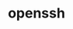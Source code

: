 ---
title: "openssh"
layout: cache
categories: [package, develop-2024-10-13]
meta: {"versions": ["9.8p1"], "compilers": ["apple-clang@=15.0.0", "cce@=15.0.1", "gcc@=10.2.1", "gcc@=11.1.0", "gcc@=11.4.0", "gcc@=12.3.0", "gcc@=13.2.0", "gcc@=7.3.1", "gcc@=7.5.0", "gcc@=9.4.0"], "oss": ["amzn2", "centos7", "rhel8", "ubuntu18.04", "ubuntu20.04", "ubuntu22.04", "ubuntu24.04", "ventura"], "platforms": ["darwin", "linux"], "targets": ["aarch64", "neoverse_n1", "neoverse_v1", "neoverse_v2", "ppc64le", "x86_64_v3", "zen4"], "stacks": ["aws-isc", "aws-isc-aarch64", "data-vis-sdk", "developer-tools-manylinux2014", "e4s", "e4s-cray-rhel", "e4s-neoverse-v2", "e4s-neoverse_v1", "e4s-oneapi", "e4s-power", "e4s-rocm-external", "ml-darwin-aarch64-mps", "ml-linux-x86_64-cpu", "ml-linux-x86_64-cuda", "ml-linux-x86_64-rocm", "radiuss", "radiuss-aws", "radiuss-aws-aarch64", "root", "tutorial"], "num_specs": 19, "num_specs_by_stack": {"ml-darwin-aarch64-mps": 1, "root": 19, "radiuss-aws-aarch64": 2, "aws-isc-aarch64": 2, "aws-isc": 1, "radiuss-aws": 1, "e4s-cray-rhel": 1, "developer-tools-manylinux2014": 1, "e4s-power": 1, "radiuss": 1, "data-vis-sdk": 1, "e4s-neoverse_v1": 1, "e4s-neoverse-v2": 1, "tutorial": 2, "e4s-rocm-external": 1, "e4s": 1, "e4s-oneapi": 1, "ml-linux-x86_64-rocm": 1, "ml-linux-x86_64-cuda": 1, "ml-linux-x86_64-cpu": 1}}
spec_details: [{"hash": "uqwqn2akeeac73np6slhxrjwyv37fbzk", "compiler": "apple-clang@=15.0.0", "versions": ["9.8p1"], "os": "ventura", "platform": "darwin", "target": "aarch64", "variants": ["build_system=autotools", "+gssapi", "patches=3f06fc0,d886b98"], "stacks": ["ml-darwin-aarch64-mps", "root"], "size": "-", "tarball": "https://binaries.spack.io/develop-2024-10-13/build_cache/darwin-ventura-aarch64/apple-clang-15.0.0/openssh-9.8p1/darwin-ventura-aarch64-apple-clang-15.0.0-openssh-9.8p1-uqwqn2akeeac73np6slhxrjwyv37fbzk.spack"}, {"hash": "jcp2j6jpustaplzjig53wzw5r5lowzmc", "compiler": "gcc@=7.3.1", "versions": ["9.8p1"], "os": "amzn2", "platform": "linux", "target": "aarch64", "variants": ["build_system=autotools", "+gssapi"], "stacks": ["radiuss-aws-aarch64", "root"], "size": "-", "tarball": "https://binaries.spack.io/develop-2024-10-13/build_cache/linux-amzn2-aarch64/gcc-7.3.1/openssh-9.8p1/linux-amzn2-aarch64-gcc-7.3.1-openssh-9.8p1-jcp2j6jpustaplzjig53wzw5r5lowzmc.spack"}, {"hash": "5v4mnbppch2daennehogsqzfdd4ihrww", "compiler": "gcc@=7.3.1", "versions": ["9.8p1"], "os": "amzn2", "platform": "linux", "target": "aarch64", "variants": ["build_system=autotools", "+gssapi"], "stacks": ["aws-isc-aarch64", "root"], "size": "-", "tarball": "https://binaries.spack.io/develop-2024-10-13/build_cache/linux-amzn2-aarch64/gcc-7.3.1/openssh-9.8p1/linux-amzn2-aarch64-gcc-7.3.1-openssh-9.8p1-5v4mnbppch2daennehogsqzfdd4ihrww.spack"}, {"hash": "aooshtytar7v5kw2rdohnzp72kakmcmd", "compiler": "gcc@=7.3.1", "versions": ["9.8p1"], "os": "amzn2", "platform": "linux", "target": "neoverse_n1", "variants": ["build_system=autotools", "+gssapi"], "stacks": ["radiuss-aws-aarch64", "root"], "size": "-", "tarball": "https://binaries.spack.io/develop-2024-10-13/build_cache/linux-amzn2-neoverse_n1/gcc-7.3.1/openssh-9.8p1/linux-amzn2-neoverse_n1-gcc-7.3.1-openssh-9.8p1-aooshtytar7v5kw2rdohnzp72kakmcmd.spack"}, {"hash": "sja4latm2c3yv6a55lztm5pkym4oqosv", "compiler": "gcc@=7.3.1", "versions": ["9.8p1"], "os": "amzn2", "platform": "linux", "target": "neoverse_n1", "variants": ["build_system=autotools", "+gssapi"], "stacks": ["aws-isc-aarch64", "root"], "size": "-", "tarball": "https://binaries.spack.io/develop-2024-10-13/build_cache/linux-amzn2-neoverse_n1/gcc-7.3.1/openssh-9.8p1/linux-amzn2-neoverse_n1-gcc-7.3.1-openssh-9.8p1-sja4latm2c3yv6a55lztm5pkym4oqosv.spack"}, {"hash": "dmkmam2fc46bcqi74t2x3mdjudgwqh2z", "compiler": "gcc@=7.3.1", "versions": ["9.8p1"], "os": "amzn2", "platform": "linux", "target": "x86_64_v3", "variants": ["build_system=autotools", "+gssapi"], "stacks": ["aws-isc", "root"], "size": "-", "tarball": "https://binaries.spack.io/develop-2024-10-13/build_cache/linux-amzn2-x86_64_v3/gcc-7.3.1/openssh-9.8p1/linux-amzn2-x86_64_v3-gcc-7.3.1-openssh-9.8p1-dmkmam2fc46bcqi74t2x3mdjudgwqh2z.spack"}, {"hash": "clkcmoku2kht62uafsukt6abkwehkij3", "compiler": "gcc@=7.3.1", "versions": ["9.8p1"], "os": "amzn2", "platform": "linux", "target": "x86_64_v3", "variants": ["build_system=autotools", "+gssapi"], "stacks": ["radiuss-aws", "root"], "size": "-", "tarball": "https://binaries.spack.io/develop-2024-10-13/build_cache/linux-amzn2-x86_64_v3/gcc-7.3.1/openssh-9.8p1/linux-amzn2-x86_64_v3-gcc-7.3.1-openssh-9.8p1-clkcmoku2kht62uafsukt6abkwehkij3.spack"}, {"hash": "vyy5k6qyp4ggovevbyhvwa6gdi2o4qlw", "compiler": "cce@=15.0.1", "versions": ["9.8p1"], "os": "rhel8", "platform": "linux", "target": "zen4", "variants": ["build_system=autotools", "+gssapi"], "stacks": ["e4s-cray-rhel", "root"], "size": "-", "tarball": "https://binaries.spack.io/develop-2024-10-13/build_cache/linux-rhel8-zen4/cce-15.0.1/openssh-9.8p1/linux-rhel8-zen4-cce-15.0.1-openssh-9.8p1-vyy5k6qyp4ggovevbyhvwa6gdi2o4qlw.spack"}, {"hash": "bngougnqhn7r4gpekrty4tp4y6rhp5sy", "compiler": "gcc@=10.2.1", "versions": ["9.8p1"], "os": "centos7", "platform": "linux", "target": "x86_64_v3", "variants": ["build_system=autotools", "+gssapi"], "stacks": ["developer-tools-manylinux2014", "root"], "size": "-", "tarball": "https://binaries.spack.io/develop-2024-10-13/build_cache/linux-centos7-x86_64_v3/gcc-10.2.1/openssh-9.8p1/linux-centos7-x86_64_v3-gcc-10.2.1-openssh-9.8p1-bngougnqhn7r4gpekrty4tp4y6rhp5sy.spack"}, {"hash": "ecjhcyaa4dfkld6ivjd6zvsfzzft5rzq", "compiler": "gcc@=9.4.0", "versions": ["9.8p1"], "os": "ubuntu20.04", "platform": "linux", "target": "ppc64le", "variants": ["build_system=autotools", "+gssapi"], "stacks": ["e4s-power", "root"], "size": "-", "tarball": "https://binaries.spack.io/develop-2024-10-13/build_cache/linux-ubuntu20.04-ppc64le/gcc-9.4.0/openssh-9.8p1/linux-ubuntu20.04-ppc64le-gcc-9.4.0-openssh-9.8p1-ecjhcyaa4dfkld6ivjd6zvsfzzft5rzq.spack"}, {"hash": "vo5irwmrqondkwhz6e5jeechrh7x74ne", "compiler": "gcc@=7.5.0", "versions": ["9.8p1"], "os": "ubuntu18.04", "platform": "linux", "target": "x86_64_v3", "variants": ["build_system=autotools", "+gssapi"], "stacks": ["radiuss", "root"], "size": "-", "tarball": "https://binaries.spack.io/develop-2024-10-13/build_cache/linux-ubuntu18.04-x86_64_v3/gcc-7.5.0/openssh-9.8p1/linux-ubuntu18.04-x86_64_v3-gcc-7.5.0-openssh-9.8p1-vo5irwmrqondkwhz6e5jeechrh7x74ne.spack"}, {"hash": "26dj4jw4ypnw2aokvtyzs55x5kby3spt", "compiler": "gcc@=11.1.0", "versions": ["9.8p1"], "os": "ubuntu20.04", "platform": "linux", "target": "x86_64_v3", "variants": ["build_system=autotools", "+gssapi"], "stacks": ["data-vis-sdk", "root"], "size": "-", "tarball": "https://binaries.spack.io/develop-2024-10-13/build_cache/linux-ubuntu20.04-x86_64_v3/gcc-11.1.0/openssh-9.8p1/linux-ubuntu20.04-x86_64_v3-gcc-11.1.0-openssh-9.8p1-26dj4jw4ypnw2aokvtyzs55x5kby3spt.spack"}, {"hash": "vlzwfgr2zbfzoufz5vl2mg7th4fdfsur", "compiler": "gcc@=11.4.0", "versions": ["9.8p1"], "os": "ubuntu22.04", "platform": "linux", "target": "neoverse_v1", "variants": ["build_system=autotools", "+gssapi"], "stacks": ["e4s-neoverse_v1", "root"], "size": "-", "tarball": "https://binaries.spack.io/develop-2024-10-13/build_cache/linux-ubuntu22.04-neoverse_v1/gcc-11.4.0/openssh-9.8p1/linux-ubuntu22.04-neoverse_v1-gcc-11.4.0-openssh-9.8p1-vlzwfgr2zbfzoufz5vl2mg7th4fdfsur.spack"}, {"hash": "xgbkhl2wnie5ug5kvb3p74of33crgy6h", "compiler": "gcc@=11.4.0", "versions": ["9.8p1"], "os": "ubuntu22.04", "platform": "linux", "target": "neoverse_v2", "variants": ["build_system=autotools", "+gssapi"], "stacks": ["e4s-neoverse-v2", "root"], "size": "-", "tarball": "https://binaries.spack.io/develop-2024-10-13/build_cache/linux-ubuntu22.04-neoverse_v2/gcc-11.4.0/openssh-9.8p1/linux-ubuntu22.04-neoverse_v2-gcc-11.4.0-openssh-9.8p1-xgbkhl2wnie5ug5kvb3p74of33crgy6h.spack"}, {"hash": "a3atty53rck6j3dxy7gfzfbalr47qtd4", "compiler": "gcc@=11.4.0", "versions": ["9.8p1"], "os": "ubuntu22.04", "platform": "linux", "target": "x86_64_v3", "variants": ["build_system=autotools", "+gssapi"], "stacks": ["tutorial", "e4s-rocm-external", "root"], "size": "-", "tarball": "https://binaries.spack.io/develop-2024-10-13/build_cache/linux-ubuntu22.04-x86_64_v3/gcc-11.4.0/openssh-9.8p1/linux-ubuntu22.04-x86_64_v3-gcc-11.4.0-openssh-9.8p1-a3atty53rck6j3dxy7gfzfbalr47qtd4.spack"}, {"hash": "m3tsuj66yfzvogpvrptwtugyx7qdkeqi", "compiler": "gcc@=11.4.0", "versions": ["9.8p1"], "os": "ubuntu22.04", "platform": "linux", "target": "x86_64_v3", "variants": ["build_system=autotools", "+gssapi"], "stacks": ["e4s", "root"], "size": "-", "tarball": "https://binaries.spack.io/develop-2024-10-13/build_cache/linux-ubuntu22.04-x86_64_v3/gcc-11.4.0/openssh-9.8p1/linux-ubuntu22.04-x86_64_v3-gcc-11.4.0-openssh-9.8p1-m3tsuj66yfzvogpvrptwtugyx7qdkeqi.spack"}, {"hash": "2plgfriarihcvqeca3gck6st47mllbz2", "compiler": "gcc@=11.4.0", "versions": ["9.8p1"], "os": "ubuntu22.04", "platform": "linux", "target": "x86_64_v3", "variants": ["build_system=autotools", "+gssapi"], "stacks": ["e4s-oneapi", "root"], "size": "-", "tarball": "https://binaries.spack.io/develop-2024-10-13/build_cache/linux-ubuntu22.04-x86_64_v3/gcc-11.4.0/openssh-9.8p1/linux-ubuntu22.04-x86_64_v3-gcc-11.4.0-openssh-9.8p1-2plgfriarihcvqeca3gck6st47mllbz2.spack"}, {"hash": "r4aiqv27mayqrs4kxmk7hmf6ao3gcojk", "compiler": "gcc@=12.3.0", "versions": ["9.8p1"], "os": "ubuntu22.04", "platform": "linux", "target": "x86_64_v3", "variants": ["build_system=autotools", "+gssapi"], "stacks": ["tutorial", "root"], "size": "-", "tarball": "https://binaries.spack.io/develop-2024-10-13/build_cache/linux-ubuntu22.04-x86_64_v3/gcc-12.3.0/openssh-9.8p1/linux-ubuntu22.04-x86_64_v3-gcc-12.3.0-openssh-9.8p1-r4aiqv27mayqrs4kxmk7hmf6ao3gcojk.spack"}, {"hash": "milufsuiyieo5ub6flpkisd4plzcdwjd", "compiler": "gcc@=13.2.0", "versions": ["9.8p1"], "os": "ubuntu24.04", "platform": "linux", "target": "x86_64_v3", "variants": ["build_system=autotools", "+gssapi"], "stacks": ["ml-linux-x86_64-rocm", "ml-linux-x86_64-cuda", "ml-linux-x86_64-cpu", "root"], "size": "-", "tarball": "https://binaries.spack.io/develop-2024-10-13/build_cache/linux-ubuntu24.04-x86_64_v3/gcc-13.2.0/openssh-9.8p1/linux-ubuntu24.04-x86_64_v3-gcc-13.2.0-openssh-9.8p1-milufsuiyieo5ub6flpkisd4plzcdwjd.spack"}]
---